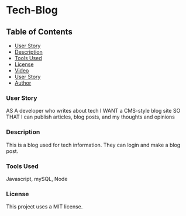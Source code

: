# Tech-Blog

## Table of Contents

- [User Story](#user-story)
- [Description](#description)
- [Tools Used](#tools-used)
- [License](#license)
- [Video](#video-of-how-it's-used)
- [User Story](#user-story)
- [Author](#author)

### User Story
AS A developer who writes about tech
I WANT a CMS-style blog site
SO THAT I can publish articles, blog posts, and my thoughts and opinions

### Description

This is a blog used for tech information. They can login and make a blog post.

### Tools Used

Javascript, mySQL, Node

### License

This project uses a MIT license.
